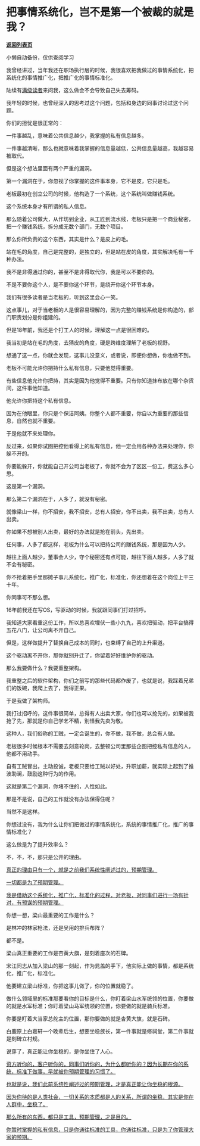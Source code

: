 # 把事情系统化，岂不是第一个被裁的就是我？

[**返回列表页**](/gzh/记忆承载3)

小懒自动备份，仅供查阅学习

我曾经讲过，当年我还在职场执行层的时候，我很喜欢把我做过的事情系统化，把系统化的事情推广化，把推广化的事情标准化。

陆续有[满级读者](https://mp.weixin.qq.com/s?__biz=Mzg4MTg2MzU3Mg==&mid=2247484469&idx=1&sn=c24dbf899ba22c9b3276fedbbd96c3d8&scene=21#wechat_redirect)来问我，这么做会不会导致自己失去筹码。

我年轻的时候，也曾经深入的思考过这个问题，包括和身边的同事讨论过这个问题。

你们的担忧是很正常的：

一件事越乱，意味着公共信息越少，我掌握的私有信息越多。  

一件事越清晰，那么也就意味着我掌握的信息量越低，公共信息量越高，我越容易被取代。

但是这个想法里面有两个严重的漏洞。

第一个漏洞在于，你忽视了你掌握的这件事本身，它不是皮，它只是毛。

老板最初在创立公司的时候，他构造了一个系统，这个系统叫做赚钱系统。  

这个系统本身才有所谓的私人信息。  

那么随着公司做大，从作坊到企业，从工匠到流水线，老板只是把一个商业秘密，把一个赚钱系统，拆分成无数个部门，无数个项目。  

那么你所负责的这个东西，其实是什么？是皮上的毛。  

站在毛的角度，自己是完整的，是独立的，但是站在皮的角度，其实解决毛有一千种办法。  

我不是非得通过你的，甚至不是非得取代你，我是可以不要你的。  

不是不要你这个人，是不要你这个环节，是绕开你这个环节本身。

我们有很多读者是当老板的，听到这里会心一笑。  

这点事儿，对于当老板的人是很容易理解的，因为完整的赚钱系统是你构造的，部门职责划分是你组建的。

但是18年前，我还是个打工人的时候，理解这一点是很困难的。  

我当初是站在毛的角度，去猜皮的角度，硬是跨维度理解了老板的视野。  

想通了这一点，你就会发现，这事儿没意义，或者说，即便你想做，你也做不到。

老板不可能允许你把持什么私有信息，只要他觉得重要。  

有些信息他允许你把持，其实是因为他觉得不重要。只有你知道抹布放在哪个杂货间，这件事他知道。  

他允许你把持这个私有信息。

因为在他眼里，你只是个保洁阿姨。你整个人都不重要，你自以为重要的那些信息，自然也就不重要。

于是他就不来处理你。

反过来，如果你试图把控他看得上的私有信息，他一定会用各种办法来处理你，你躲不开的。  

你要能躲开，你就能自己开公司当老板了，你就不会为了区区一份工，费这么多心思。  

这是第一个漏洞。  

那么第二个漏洞在于，人多了，就没有秘密。

就像梁山一样，你不招安，我不招安，总有人招安，你不出卖，我不出卖，总有人出卖。

你如果不想被别人出卖，最好的办法就是抢在前头，先出卖。  

任何事，人多了都这样，老板为什么可以把持公司的赚钱系统，那是因为人少。

越往上面人越少，董事会人少，守个秘密还有点可能，越往下面人越多，人多了就不会有秘密。  

你不抢着把手里那摊子事儿系统化，推广化，标准化，你还想着在这个岗位上干三十年。  

你同事可不那么想。

16年前我还在写OS，写驱动的时候，我就跟同事们打过招呼。  

我知道大家看重这份工作，所以总喜欢埋伏一些小九九，喜欢把驱动，把平台搞得五花八门，让公司离不开自己。

但是，这样做提升了替换自己成本的同时，也束缚了自己的上升渠道。

这个驱动离不开你，那你就别升迁了，你留着好好维护你的驱动。

那么我要做什么？我要重整架构。

我重整之后的软件架构，你们之前写的那些代码都作废了，也就是说，我踩着兄弟们的饭碗，我爬上去了，我得正果。

于是我做了架构师。

我打过招呼的，这件事很简单，总得有人出卖大家，你们也可以抢先的，如果被我抢了先，那就是你自己学艺不精，别怪我先卖为敬。  

这种人，我们俗称的工贼，一定会诞生的，你不做，我不做，总会有人做。  

老板很多时候根本不需要去刻意轮岗，去整顿公司里那些企图把控私有信息的人，他都不用动手。

自有工贼冒出，主动投诚，老板只要给工贼以好处，升职加薪，就实际上起到了推波助澜，鼓励这种行为的作用。

这就是第二个漏洞，你堵不住的，人性如此。  

那是不是说，自己的工作就没有办法保得住呢？

当然不是这样。

你想过没有，我为什么让你们把做过的事情系统化，系统的事情推广化，推广的事情标准化？  

这么做是为了提升效率么？

不，不，不，那只是公开的理由。

[真正的理由只有一个，就是之前我们系统性阐述过的，预期管理。](https://mp.weixin.qq.com/s?__biz=MzkwMzQ1MzczOQ==&mid=2247484225&idx=1&sn=09da463d3f35fac98e19c7419a6611ee&scene=21#wechat_redirect)

[一切都是为了预期管理。  
](https://mp.weixin.qq.com/s?__biz=MzkwMzQ1MzczOQ==&mid=2247484225&idx=1&sn=09da463d3f35fac98e19c7419a6611ee&scene=21#wechat_redirect)

[我是借助这个系统化，推广化，标准化的过程，对老板，对同事们进行一场有针对，有预谋的预期管理。](https://mp.weixin.qq.com/s?__biz=MzkwMzQ1MzczOQ==&mid=2247484225&idx=1&sn=09da463d3f35fac98e19c7419a6611ee&scene=21#wechat_redirect)  

你想一想，梁山最重要的工作是什么？  

是林冲的林家枪法，还是吴用的排兵布阵？

都不是。  

梁山真正重要的工作是杏黄大旗，是刻着座次的石碑。  

宋江同志从加入梁山的那一刻起，作为晁盖的手下，他实际上做的事情，都是系统化，推广化，标准化。  

他要建立梁山标准，你把这事儿做了，你的位置就稳了。  

做什么领域里的标准那要看你的目标是什么，你盯着梁山水军统领的位置，你要做的就是水军标准；你盯着梁山马军统领的位置，你要做的就是骑兵标准。  

你要是盯着大当家总舵主的位置，那你要做的就是杏黄大旗，就是石碑。  

白鹿原上白嘉轩一个晚辈后生，想要坐稳族长，第一件事就是修祠堂，第二件事就是刻碑立村规。  

说穿了，真正能让你坐稳的，是你坐住了人心。  

[资方听你的，客户听你的，同事们听你的，为什么都听你的？因为长期在你的系统，标准下做事，早就被你预期管理的习惯了。  
](https://mp.weixin.qq.com/s?__biz=MzkwMzQ1MzczOQ==&mid=2247484225&idx=1&sn=09da463d3f35fac98e19c7419a6611ee&scene=21#wechat_redirect)

[也就是说，我们此前系统性阐述过的预期管理，才是真正能让你坐稳的根源。  
](https://mp.weixin.qq.com/s?__biz=MzkwMzQ1MzczOQ==&mid=2247484225&idx=1&sn=09da463d3f35fac98e19c7419a6611ee&scene=21#wechat_redirect)

[因为你待的是人类社会，一切关系的本质都是人的关系，所谓的坐稳，其实是你在人群中，坐稳了。](https://mp.weixin.qq.com/s?__biz=MzkwMzQ1MzczOQ==&mid=2247484225&idx=1&sn=09da463d3f35fac98e19c7419a6611ee&scene=21#wechat_redirect)

[那么所有的东西，都只是工具，预期管理，才是目的。  
](https://mp.weixin.qq.com/s?__biz=MzkwMzQ1MzczOQ==&mid=2247484225&idx=1&sn=09da463d3f35fac98e19c7419a6611ee&scene=21#wechat_redirect)

[你暂时掌握的私有信息，只是你通往标准的工具，你通往标准，只是为了你管理大家的预期。](https://mp.weixin.qq.com/s?__biz=MzkwMzQ1MzczOQ==&mid=2247484225&idx=1&sn=09da463d3f35fac98e19c7419a6611ee&scene=21#wechat_redirect)


